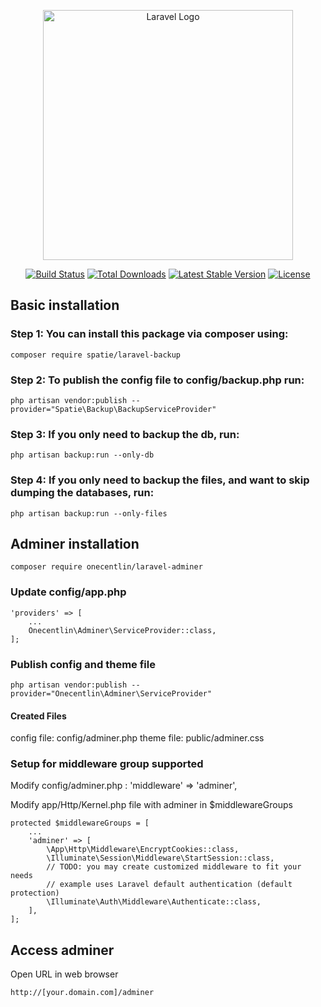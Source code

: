 <p align="center"><a href="https://laravel.com" target="_blank"><img src="https://raw.githubusercontent.com/laravel/art/master/logo-lockup/5%20SVG/2%20CMYK/1%20Full%20Color/laravel-logolockup-cmyk-red.svg" width="400" alt="Laravel Logo"></a></p>

<p align="center">
<a href="https://github.com/laravel/framework/actions"><img src="https://github.com/laravel/framework/workflows/tests/badge.svg" alt="Build Status"></a>
<a href="https://packagist.org/packages/laravel/framework"><img src="https://img.shields.io/packagist/dt/laravel/framework" alt="Total Downloads"></a>
<a href="https://packagist.org/packages/laravel/framework"><img src="https://img.shields.io/packagist/v/laravel/framework" alt="Latest Stable Version"></a>
<a href="https://packagist.org/packages/laravel/framework"><img src="https://img.shields.io/packagist/l/laravel/framework" alt="License"></a>
</p>

## Basic installation

### Step 1: You can install this package via composer using:

```
composer require spatie/laravel-backup
```


### Step 2: To publish the config file to config/backup.php run:
```
php artisan vendor:publish --provider="Spatie\Backup\BackupServiceProvider"
```

### Step 3: If you only need to backup the db, run:
```
php artisan backup:run --only-db
```


### Step 4: If you only need to backup the files, and want to skip dumping the databases, run:
```
php artisan backup:run --only-files

```
## Adminer installation

```
composer require onecentlin/laravel-adminer
```

### Update config/app.php
```
'providers' => [
    ...
    Onecentlin\Adminer\ServiceProvider::class,
];
```

### Publish config and theme file

```
php artisan vendor:publish --provider="Onecentlin\Adminer\ServiceProvider"
```

#### Created Files
config file: config/adminer.php
theme file: public/adminer.css


### Setup for middleware group supported

Modify config/adminer.php : 'middleware' => 'adminer',

Modify app/Http/Kernel.php file with adminer in $middlewareGroups

```
protected $middlewareGroups = [
    ...
    'adminer' => [
        \App\Http\Middleware\EncryptCookies::class,
        \Illuminate\Session\Middleware\StartSession::class,
        // TODO: you may create customized middleware to fit your needs
        // example uses Laravel default authentication (default protection)
        \Illuminate\Auth\Middleware\Authenticate::class,
    ],
];
```

## Access adminer
Open URL in web browser
```
http://[your.domain.com]/adminer
```



